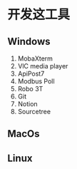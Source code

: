 # 开发这工具
## Windows
1. MobaXterm
2. VlC media player
3. ApiPost7
4. Modbus Poll
5. Robo 3T
6. Git
7. Notion
8. Sourcetree

## MacOs

## Linux